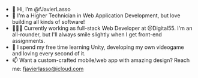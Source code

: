 - 👋 Hi, I’m @fJavierLasso
- 👀 I'm a Higher Technician in Web Application Development, but love building all kinds of software!
- 👨🏻‍💻 Currently working as full-stack Web Developer at @Digital55. I'm an all-rounder, but I'll always smile slightly when I get front-end assignments.
- 🌱 I spend my free time learning Unity, developing my own videogame and loving every second of it.
- 📫 Want a custom-crafted mobile/web app with amazing design? Reach me: fjavierlasso@icloud.com
<!---
fJavierLasso/fJavierLasso is a ✨ special ✨ repository because its `README.md` (this file) appears on your GitHub profile.
You can click the Preview link to take a look at your changes.
- 🌱 I’m currently learning Swift, Java, Javascript, HTML, CSS & SQL
- 💞️ I’m looking to collaborate on ...
--->
